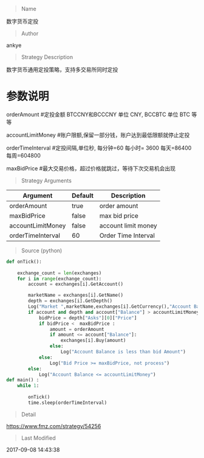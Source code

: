 
> Name

数字货币定投

> Author

ankye

> Strategy Description

数字货币通用定投策略，支持多交易所同时定投

# 参数说明
orderAmount #定投金额 BTCCNY和BCCCNY 单位 CNY, BCCBTC 单位 BTC 等等

accountLimitMoney #账户限额,保留一部分钱，账户达到最低限额就停止定投


orderTimeInterval #定投间隔,单位秒, 每分钟=60 每小时= 3600  每天=86400 每周=604800

maxBidPrice  #最大交易价格，超过价格就跳过，等待下次交易机会出现

> Strategy Arguments



|Argument|Default|Description|
|----|----|----|
|orderAmount|true|order amount|
|maxBidPrice|false|max bid price|
|accountLimitMoney|false|account limit money|
|orderTimeInterval|60|Order Time Interval|


> Source (python)

``` python
def onTick():
	
	exchange_count = len(exchanges)
	for i in range(exchange_count):
		account = exchanges[i].GetAccount()

		marketName = exchanges[i].GetName()
		depth = exchanges[i].GetDepth()
		Log("Market ",marketName,exchanges[i].GetCurrency(),"Account Balance [",account["Balance"],"] Stocks[",account["Stocks"],"]")
		if account and depth and account["Balance"] > accountLimitMoney :
			bidPrice = depth["Asks"][0]["Price"] 
			if bidPrice <  maxBidPrice :
				amount = orderAmount
				if amount <= account["Balance"]:
					exchanges[i].Buy(amount)
				else:
					Log("Account Balance is less than bid Amount")
			else:
				Log("Bid Price >= maxBidPrice, not process")
		else:
			Log("Account Balance <= accountLimitMoney")
def main() :
	while 1:
		
		onTick()
		time.sleep(orderTimeInterval)
```

> Detail

https://www.fmz.com/strategy/54256

> Last Modified

2017-09-08 14:43:38
